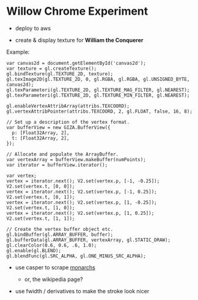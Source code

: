 # Willow Chrome Experiment

- deploy to aws

- create & display texture for **William the Conquerer**

Example:

    var canvas2d = document.getElementById('canvas2d');
    var texture = gl.createTexture();
    gl.bindTexture(gl.TEXTURE_2D, texture);
    gl.texImage2D(gl.TEXTURE_2D, 0, gl.RGBA, gl.RGBA, gl.UNSIGNED_BYTE, canvas2d);
    gl.texParameteri(gl.TEXTURE_2D, gl.TEXTURE_MAG_FILTER, gl.NEAREST);
    gl.texParameteri(gl.TEXTURE_2D, gl.TEXTURE_MIN_FILTER, gl.NEAREST);
    
    gl.enableVertexAttribArray(attribs.TEXCOORD);
    gl.vertexAttribPointer(attribs.TEXCOORD, 2, gl.FLOAT, false, 16, 8);
    
    // Set up a description of the vertex format.
    var bufferView = new GIZA.BufferView({
      p: [Float32Array, 2],
      t: [Float32Array, 2],
    });
    
    // Allocate and populate the ArrayBuffer.
    var vertexArray = bufferView.makeBuffer(numPoints);
    var iterator = bufferView.iterator();
    
    var vertex;
    vertex = iterator.next(); V2.set(vertex.p, [-1, -0.25]); V2.set(vertex.t, [0, 0]);
    vertex = iterator.next(); V2.set(vertex.p, [-1, 0.25]); V2.set(vertex.t, [0, 1]);
    vertex = iterator.next(); V2.set(vertex.p, [1, -0.25]); V2.set(vertex.t, [1, 0]);
    vertex = iterator.next(); V2.set(vertex.p, [1, 0.25]); V2.set(vertex.t, [1, 1]);
    
    // Create the vertex buffer object etc.
    gl.bindBuffer(gl.ARRAY_BUFFER, buffer);
    gl.bufferData(gl.ARRAY_BUFFER, vertexArray, gl.STATIC_DRAW);
    gl.clearColor(0.6, 0.6, .6, 1.0);
    gl.enable(gl.BLEND);
    gl.blendFunc(gl.SRC_ALPHA, gl.ONE_MINUS_SRC_ALPHA);

- use casper to scrape [monarchs](http://www.doctorzebra.com/prez/a_monarc2.htm)
  - or, the wikipedia page?

- use fwidth / derivatives to make the stroke look nicer
